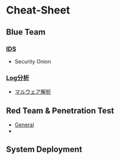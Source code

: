 # Cheat-Sheet
## Blue Team
### [IDS]()
- Security Onion
### [Log分析]()
- [マルウェア解析]()
## Red Team & Penetration Test
- [General]()
- 
## System Deployment

